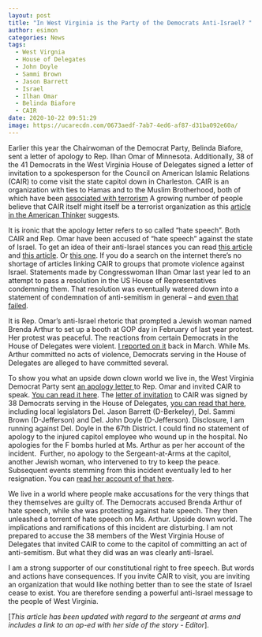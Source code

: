 ```yaml
---
layout: post
title: "In West Virginia is the Party of the Democrats Anti-Israel? "
author: esimon
categories: News
tags:
  - West Virgnia
  - House of Delegates
  - John Doyle
  - Sammi Brown
  - Jason Barrett
  - Israel
  - Ilhan Omar
  - Belinda Biafore
  - CAIR
date: 2020-10-22 09:51:29
image: https://ucarecdn.com/0673aedf-7ab7-4ed6-af87-d31ba092e60a/
---
```

Earlier this year the Chairwoman of the Democrat Party, Belinda Biafore, sent a letter of apology to Rep. Ilhan Omar of Minnesota.   Additionally, 38 of the 41 Democrats in the West Virginia House of Delegates signed a letter of invitation to a spokesperson for the Council on American Islamic Relations (CAIR) to come visit the state capitol down in Charleston.  CAIR is an organization with ties to Hamas and to the Muslim Brotherhood, both of which have been [associated with terrorism](https://www.dni.gov/nctc/groups/hamas.html)  A growing number of people believe that CAIR itself might itself be a terrorist organization as this [article in the American Thinker](https://www.americanthinker.com/articles/2019/12/is_it_time_to_designate_cair_as_a_terrorist_organization.html) suggests.  

It is ironic that the apology letter refers to so called “hate speech”.  Both CAIR and Rep. Omar have been accused of “hate speech” against the state of Israel.  To get an idea of their anti-Israel stances you can read [this article](https://www.jpost.com/international/more-than-10000-people-sign-investigate-omar-tlaib-and-cair-584477) and [this article](https://www.foxnews.com/politics/dems-decry-omar-resolution-israel).   Or [this one](https://www.foxnews.com/politics/dems-decry-omar-resolution-israel).   If you do a search on the internet there’s no shortage of articles linking CAIR to groups that promote violence against Israel.  Statements made by Congresswoman Ilhan Omar last year led to an attempt to pass a resolution in the US House of Representatives condemning them.  That resolution was eventually watered down into a statement of condemnation of anti-semitism in general – and [even that failed](https://apnews.com/article/890c970cbbe3b0e631504f47e2e5a5cc). 

It is Rep. Omar’s anti-Israel rhetoric that prompted a Jewish woman named Brenda Arthur to set up a booth at GOP day in February of last year protest.  Her protest was peaceful.  The reactions from certain Democrats in the House of Delegates were violent.  [I reported on it](https://ghostofjefferson.com/current/2019/03/07/caputos-capitol-crime) back in March. While Ms. Arthur committed no acts of violence, Democrats serving in the House of Delegates are alleged to have committed several.  

To show you what an upside down clown world we live in, the West Virginia Democrat Party sent [an apology letter ](https://ghostofjefferson.com/assets/blog/WV-Democrats-appology-to-Omar.jpg)to Rep. Omar and invited CAIR to speak.  [You can read it here](https://ghostofjefferson.com/assets/blog/WV-Democrats-appology-to-Omar.jpg).  The [letter of invitation](https://ghostofjefferson.com/assets/blog/Delegate_Hicks_Letter_to_Roula_Allouch-redacted.pdf) to CAIR was signed by 38 Democrats serving in the House of Delegates, [you can read that here](https://ghostofjefferson.com/assets/blog/Delegate_Hicks_Letter_to_Roula_Allouch-redacted.pdf), including local legislators Del. Jason Barrett (D-Berkeley), Del. Sammi Brown (D-Jefferson) and Del. John Doyle (D-Jefferson).  Disclosure, I am running against Del. Doyle in the 67th District.  I could find no statement of apology to the injured capitol employee who wound up in the hospital.  No apologies for the F bombs hurled at Ms. Arthur as per her account of the incident.  Further, no apology to the Sergeant-at-Arms at the capitol, another Jewish woman, who intervened to try to keep the peace.  Subsequent events stemming from this incident eventually led to her resignation.  You can [read her account of that here](https://www.wvgazettemail.com/opinion/anne-lieberman-sergeant-at-arms-version-of-capitol-event-daily/article_92abafb4-6b9a-5968-b3ac-b7366d5f0335.html "https\://www.wvgazettemail.com/opinion/anne-lieberman-sergeant-at-arms-version-of-capitol-event-daily/article_92abafb4-6b9a-5968-b3ac-b7366d5f0335.html").   

We live in a world where people make accusations for the very things that they themselves are guilty of.  The Democrats accused Brenda Arthur of hate speech, while she was protesting against hate speech. They then unleashed a torrent of hate speech on  Ms. Arthur.  Upside down world. The implications and ramifications of this incident are disturbing. I am not prepared to accuse the 38 members of the West Virginia House of Delegates that invited CAIR to come to the capitol of committing an act of anti-semitism. But what they did was an was clearly anti-Israel.  

I am a strong supporter of our constitutional right to free speech.  But words and actions have consequences.  If you invite CAIR to visit, you are inviting an organization that would like nothing better than to see the state of Israel cease to exist.  You are therefore sending a powerful anti-Israel message to the people of West Virginia.

[*This article has been updated with regard to the sergeant at arms and includes a link to an op-ed with her side of the story - Editor*].